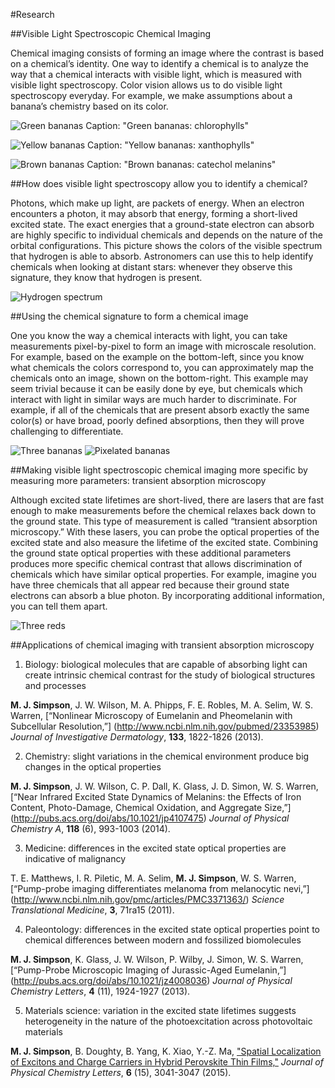 #Research

##Visible Light Spectroscopic Chemical Imaging

Chemical imaging consists of forming an image where the contrast is based on a chemical’s identity. One way to identify a
chemical is to analyze the way that a chemical interacts with visible light, which is measured with visible light
spectroscopy. Color vision allows us to do visible light spectroscopy everyday. For example, we make assumptions about a
banana’s chemistry based on its color. 

![Green bananas](green_bananas.png)
Caption: "Green bananas: chlorophylls"

![Yellow bananas](yellow_bananas.png)
Caption: "Yellow bananas: xanthophylls"

![Brown bananas](brown_bananas.png)
Caption: "Brown bananas: catechol melanins"

##How does visible light spectroscopy allow you to identify a chemical?

Photons, which make up light, are packets of energy. When an electron encounters a photon, it may absorb that energy, forming
a short-lived excited state. The exact energies that a ground-state electron can absorb are highly specific to individual
chemicals and depends on the nature of the orbital configurations. This picture shows the colors of the visible spectrum that
hydrogen is able to absorb. Astronomers can use this to help identify chemicals when looking at distant stars: whenever they
observe this signature, they know that hydrogen is present.

![Hydrogen spectrum](hydrogen_spectrum.png)

##Using the chemical signature to form a chemical image

One you know the way a chemical interacts with light, you can take measurements pixel-by-pixel to form an image with
microscale resolution. For example, based on the example on the bottom-left, since you know what chemicals the colors
correspond to, you can approximately map the chemicals onto an image, shown on the bottom-right. This example may seem
trivial because it can be easily done by eye, but chemicals which interact with light in similar ways are much harder to
discriminate. For example, if all of the chemicals that are present absorb exactly the same color(s) or have broad, poorly
defined absorptions, then they will prove challenging to differentiate.

![Three bananas](three_bananas.png)
![Pixelated bananas](pixelated_bananas.png)

##Making visible light spectroscopic chemical imaging more specific by measuring more parameters: transient absorption
microscopy

Although excited state lifetimes are short-lived, there are lasers that are fast enough to make measurements before the
chemical relaxes back down to the ground state. This type of measurement is called “transient absorption microscopy.” With
these lasers, you can probe the optical properties of the excited state and also measure the lifetime of the excited state.
Combining the ground state optical properties with these additional parameters produces more specific chemical contrast that
allows discrimination of chemicals which have similar optical properties. For example, imagine you have three chemicals that
all appear red because their ground state electrons can absorb a blue photon. By incorporating additional information, you
can tell them apart.

![Three reds](three_reds.png)

##Applications of chemical imaging with transient absorption microscopy

1. Biology: biological molecules that are capable of absorbing light can create intrinsic chemical contrast for the study of
biological structures and processes

**M. J. Simpson**, J. W. Wilson, M. A. Phipps, F. E. Robles, M. A. Selim, W. S. Warren, [“Nonlinear Microscopy of Eumelanin
and Pheomelanin with Subcellular Resolution,”] (http://www.ncbi.nlm.nih.gov/pubmed/23353985) *Journal of Investigative
Dermatology*, **133**, 1822-1826 (2013).

2. Chemistry: slight variations in the chemical environment produce big changes in the optical properties

**M. J. Simpson**, J. W. Wilson, C. P. Dall, K. Glass, J. D. Simon, W. S. Warren, [“Near Infrared Excited State Dynamics of
Melanins: the Effects of Iron Content, Photo-Damage, Chemical Oxidation, and Aggregate Size,”]
(http://pubs.acs.org/doi/abs/10.1021/jp4107475) *Journal of Physical Chemistry A*, **118** (6), 993-1003 (2014).

3. Medicine: differences in the excited state optical properties are indicative of malignancy

T. E. Matthews, I. R. Piletic, M. A. Selim, **M. J. Simpson**, W. S. Warren, [“Pump-probe imaging differentiates melanoma
from melanocytic nevi,”] (http://www.ncbi.nlm.nih.gov/pmc/articles/PMC3371363/) *Science Translational Medicine*, **3**,
71ra15 (2011).

4. Paleontology: differences in the excited state optical properties point to chemical differences between modern and
fossilized biomolecules

**M. J. Simpson**, K. Glass, J. W. Wilson, P. Wilby, J. Simon, W. S. Warren, [“Pump-Probe Microscopic Imaging of
Jurassic-Aged Eumelanin,”] (http://pubs.acs.org/doi/abs/10.1021/jz4008036) *Journal of Physical Chemistry Letters*, **4**
(11), 1924-1927 (2013).

5. Materials science: variation in the excited state lifetimes suggests heterogeneity in the nature of the photoexcitation
across photovoltaic materials 

**M. J. Simpson**, B. Doughty, B. Yang, K. Xiao, Y.-Z. Ma, ["Spatial Localization of Excitons and Charge Carriers in Hybrid
Perovskite Thin Films,"](http://pubs.acs.org/doi/abs/10.1021/acs.jpclett.5b01050) *Journal of Physical Chemistry Letters*,
**6** (15), 3041-3047 (2015).
